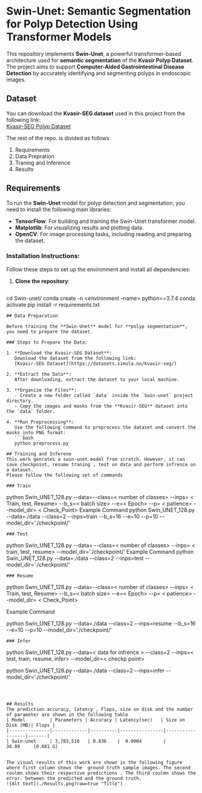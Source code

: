 # Swin-Unet: Semantic Segmentation for Polyp Detection Using Transformer Models

This repository implements **Swin-Unet**, a powerful transformer-based architecture used for **semantic segmentation** of the **Kvasir Polyp Dataset**. The project aims to support **Computer-Aided Gastrointestinal Disease Detection** by accurately identifying and segmenting polyps in endoscopic images.

## Dataset
You can download the **Kvasir-SEG dataset** used in this project from the following link:  
[Kvasir-SEG Polyp Dataset](https://datasets.simula.no/kvasir-seg/)

The rest of the repo. is divided as follows
1. Requirements
2.  Data Prepration
3. Traning and Inference 
4. Results 

## Requirements

To run the **Swin-Unet** model for polyp detection and segmentation, you need to install the following main libraries:

- **TensorFlow**: For building and training the Swin-Unet transformer model.
- **Matplotlib**: For visualizing results and plotting data.
- **OpenCV**: For image processing tasks, including reading and preparing the dataset.

### Installation Instructions:

Follow these steps to set up the environment and install all dependencies:

1. **Clone the repository**:
   ```bash
cd Swin-unet/
conda create  -n <environment -name> python==3.7.4
conda activate <environment-name>
pip install -r requirements.txt
```
## Data Preparation

Before training the **Swin-Unet** model for **polyp segmentation**, you need to prepare the dataset.

### Steps to Prepare the Data:

1. **Download the Kvasir-SEG Dataset**:  
   Download the dataset from the following link:  
   [Kvasir-SEG Dataset](https://datasets.simula.no/kvasir-seg/)

2. **Extract the Data**:  
   After downloading, extract the dataset to your local machine.

3. **Organize the Files**:
   - Create a new folder called `data` inside the `Swin-unet` project directory.
   - Copy the images and masks from the **Kvasir-SEG** dataset into the `data` folder.

4. **Run Preprocessing**:  
   Use the following command to preprocess the dataset and convert the masks into PNG format:
   ```bash
   python preprocess.py

## Training and Inferene 
This work genrates a swin-unet model from scratch. However, it can save checkpoint, resume traning , test on data and perform infrence on a dataset.
Please follow the following set of commands 

### Train
```
python Swin_UNET_128.py  --data=<data set path>--class=< number of classes>  --inps= < Train, test, Resume>  --b_s=< batch size> --e=< Epoch> --p= < patience>  --model_dir= < Check_Point>
Example Command
python Swin_UNET_128.py  --data=./data --class=2 --inps=train --b_s=16 --e=10 --p=10 --model_dir='./checkpoint/'



```
### Test
```
python Swin_UNET_128.py  --data=<data> --class=< number of classes>  --inps= < train, test, resume> --model_dir='./checkpoint/'
Example Command
python Swin_UNET_128.py  --data=./data --class=2 --inps=test --model_dir='./checkpoint/'

```
### Resume 
```
python Swin_UNET_128.py  --data=<data set path>--class=< number of classes>  --inps= < Train, test, Resume>  --b_s=< batch size> --e=< Epoch> --p= < patience>  --model_dir= < Check_Point>

Example Command

python Swin_UNET_128.py  --data=./data --class=2 --inps=resume --b_s=16 --e=10 --p=10 --model_dir='./checkpoint/'

```
### Infer
```
python Swin_UNET_128.py  --data=< data for infrence > --class=2 --inps=< test, train, resume, infer> --model_dir=< checkp point>

python Swin_UNET_128.py  --data=./data --class=2 --inps=infer --model_dir='./checkpoint/'

```



## Results
The prediction accuracy, latency , Flops, size on disk and the number  of parameter are shown in the following table 
| Model         | Parameters | Accuracy | Latency(sec)   | Size on Disk (MB)| Flops |
|---------------|-------------|----------|----------------|------------------|-------|
| Swin-unet     | 3,783,510   | 0.836    |  0.0004        |        38.89     |0.681 G|


The visual results of this work are shown in the following figure where first column shows the  ground truth sample images. The second coulmn shows their respective predictions . The third coulmn shows the error. between the predicted and the ground truth. 
![Alt text](./Results.png?raw=true "Title")

